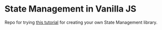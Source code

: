 # State Management in Vanilla JS

Repo for trying [this tutorial](https://css-tricks.com/build-a-state-management-system-with-vanilla-javascript/) for creating your own State Management library.